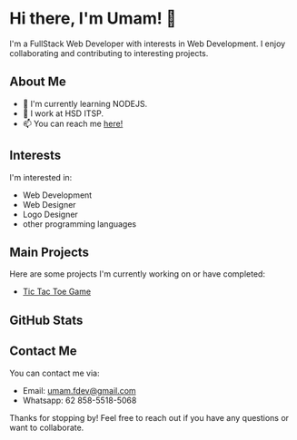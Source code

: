 # Hi there, I'm Umam! 👋

I'm a FullStack Web Developer with interests in Web Development. I enjoy collaborating and contributing to interesting projects.

## About Me

- 🌱 I'm currently learning NODEJS.
- 💼 I work at HSD ITSP.
- 📫 You can reach me <a href="https://porto.hsd.my.id">here!</a>

## Interests

I'm interested in:
- Web Development 
- Web Designer 
- Logo Designer
- other programming languages

## Main Projects

Here are some projects I'm currently working on or have completed:
- [Tic Tac Toe Game](https://github.com/UmamDev/Tic-Tac-Toe-Game)


## GitHub Stats


## Contact Me

You can contact me via:

- Email: umam.fdev@gmail.com
- Whatsapp: 62 858-5518-5068

Thanks for stopping by! Feel free to reach out if you have any questions or want to collaborate.

